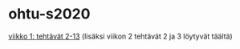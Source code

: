 # ohtu-s2020

[viikko 1: tehtävät 2-13](https://github.com/jp-tulijoki/ohtu-2020-viikko1)
(lisäksi viikon 2 tehtävät 2 ja 3 löytyvät täältä)
